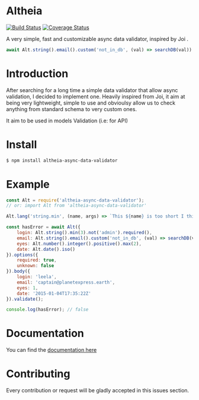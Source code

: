 # Altheia
[![Build Status](https://travis-ci.org/bodinsamuel/altheia.svg?branch=master)](https://travis-ci.org/bodinsamuel/altheia) [![Coverage Status](https://coveralls.io/repos/github/bodinsamuel/altheia/badge.svg?branch=master)](https://coveralls.io/github/bodinsamuel/altheia?branch=master)


A very simple, fast and customizable async data validator, inspired by Joi .

```javascript
await Alt.string().email().custom('not_in_db', (val) => searchDB(val))
```

# Introduction
After searching for a long time a simple data validator that allow async validation, I decided to implement one. Heavily inspired from Joi, it aim at being very lightweight, simple to use and obvioulsy allow us to check anything from standard schema to very custom ones.

It aim to be used in models Validation (i.e: for API)

# Install
```bash
$ npm install altheia-async-data-validator
```


# Example
```javascript
const Alt = require('altheia-async-data-validator');
// or: import Alt from 'altheia-async-data-validator'

Alt.lang('string.min', (name, args) => `This ${name} is too short I think`});

const hasError = await Alt({
    login: Alt.string().min(3).not('admin').required(),
    email: Alt.string().email().custom('not_in_db', (val) => searchDB(val)),
    eyes: Alt.number().integer().positive().max(2),
    date: Alt.date().iso()
}).options({
    required: true,
    unknown: false
}).body({
    login: 'leela',
    email: 'captain@planetexpress.earth',
    eyes: 1,
    date: '2015-01-04T17:35:22Z'
}).validate();

console.log(hasError); // false
```


# Documentation
You can find the [documentation here](../master/Documentation.md)


# Contributing
Every contribution or request will be gladly accepted in this issues section.
